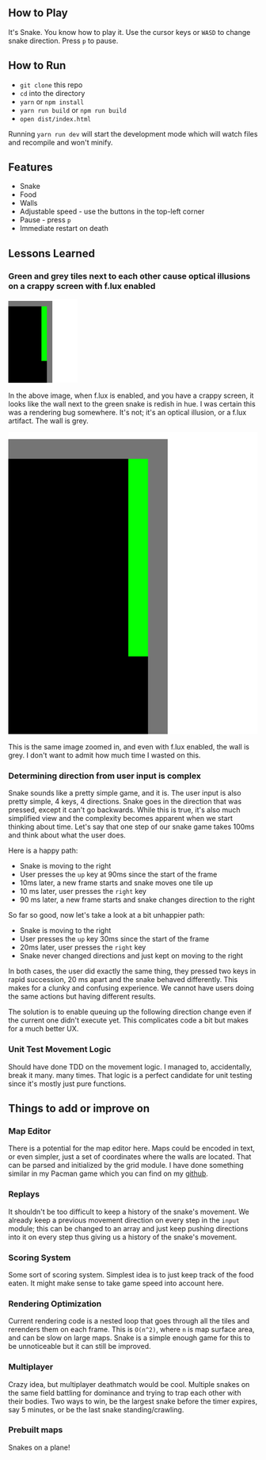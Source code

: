 ## How to Play

It's Snake. You know how to play it. Use the cursor keys or `WASD` to change snake direction. Press `p` to pause.

## How to Run

- `git clone` this repo
- `cd` into the directory
- `yarn` or `npm install`
- `yarn run build` or `npm run build`
- `open dist/index.html`

Running `yarn run dev` will start the development mode which will watch files and recompile and won't minify.

## Features

- Snake
- Food
- Walls
- Adjustable speed - use the buttons in the top-left corner
- Pause - press `p`
- Immediate restart on death

## Lessons Learned

### Green and grey tiles next to each other cause optical illusions on a crappy screen with f.lux enabled

![green and grey optical illusion](docs/optical_illusion.png)

In the above image, when f.lux is enabled, and you have a crappy screen, it looks like the wall next to the green snake is redish in hue. I was certain this was a rendering bug somewhere. It's not; it's an optical illusion, or a f.lux artifact. The wall is grey.

![green and grey optical illusion](docs/optical_illusion_zoomed_in.png)

This is the same image zoomed in, and even with f.lux enabled, the wall is grey. I don't want to admit how much time I wasted on this.

### Determining direction from user input is complex

Snake sounds like a pretty simple game, and it is. The user input is also pretty simple, 4 keys, 4 directions. Snake goes in the direction that was pressed, except it can't go backwards.
While this is true, it's also much simplified view and the complexity becomes apparent when we start thinking about time.
Let's say that one step of our snake game takes 100ms and think about what the user does.

Here is a happy path:
- Snake is moving to the right
- User presses the `up` key at 90ms since the start of the frame
- 10ms later, a new frame starts and snake moves one tile up
- 10 ms later, user presses the `right` key
- 90 ms later, a new frame starts and snake changes direction to the right

So far so good, now let's take a look at a bit unhappier path:
- Snake is moving to the right
- User presses the `up` key 30ms since the start of the frame
- 20ms later, user presses the `right` key
- Snake never changed directions and just kept on moving to the right

In both cases, the user did exactly the same thing, they pressed two keys in rapid succession, 20 ms apart and the snake behaved differently. This makes for a clunky and confusing experience. We cannot have users doing the same actions but having different results.

The solution is to enable queuing up the following direction change even if the current one didn't execute yet. This complicates code a bit but makes for a much better UX.

### Unit Test Movement Logic

Should have done TDD on the movement logic. I managed to, accidentally, break it many. many times. That logic is a perfect candidate for unit testing since it's mostly just pure functions.

## Things to add or improve on

### Map Editor

There is a potential for the map editor here. Maps could be encoded in text, or even simpler, just a set of coordinates where the walls are located. That can be parsed and initialized by the grid module.
I have done something similar in my Pacman game which you can find on my [github](https://github.com/tomca32/).

### Replays

It shouldn't be too difficult to keep a history of the snake's movement. We already keep a previous movement direction on every step in the `input` module; this can be changed to an array and just keep pushing directions into it on every step thus giving us a history of the snake's movement.

### Scoring System

Some sort of scoring system. Simplest idea is to just keep track of the food eaten. It might make sense to take game speed into account here.

### Rendering Optimization

Current rendering code is a nested loop that goes through all the tiles and rerenders them on each frame. This is `O(n^2)`, where `n` is map surface area, and can be slow on large maps. Snake is a simple enough game for this to be unnoticeable but it can still be improved.

### Multiplayer

Crazy idea, but multiplayer deathmatch would be cool. Multiple snakes on the same field battling for dominance and trying to trap each other with their bodies. Two ways to win, be the largest snake before the timer expires, say 5 minutes, or be the last snake standing/crawling.

### Prebuilt maps

Snakes on a plane!
